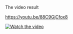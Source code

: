 The video result

https://youtu.be/88C9GjCfox8

[![Watch the video](https://i.imgur.com/vKb2F1B.png)](https://youtu.be/88C9GjCfox8)

<!-- [![Watch the video](https://img.youtube.com/vi/88C9GjCfox8/maxresdefault.jpg)](https://youtu.be/88C9GjCfox8) -->
